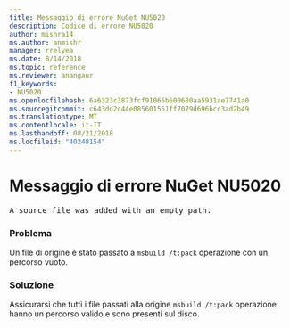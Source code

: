 ```yaml
---
title: Messaggio di errore NuGet NU5020
description: Codice di errore NU5020
author: mishra14
ms.author: anmishr
manager: rrelyea
ms.date: 8/14/2018
ms.topic: reference
ms.reviewer: anangaur
f1_keywords:
- NU5020
ms.openlocfilehash: 6a6323c3873fcf91065b600680aa5931ae7741a0
ms.sourcegitcommit: c643dd2c44e085601551ff7079d696bcc3ad2b49
ms.translationtype: MT
ms.contentlocale: it-IT
ms.lasthandoff: 08/21/2018
ms.locfileid: "40248154"
---
```

# <a name="nuget-error-nu5020"></a>Messaggio di errore NuGet NU5020
<pre>A source file was added with an empty path.</pre>

### <a name="issue"></a>Problema

Un file di origine è stato passato a `msbuild /t:pack` operazione con un percorso vuoto.


### <a name="solution"></a>Soluzione

Assicurarsi che tutti i file passati alla origine `msbuild /t:pack` operazione hanno un percorso valido e sono presenti sul disco.

